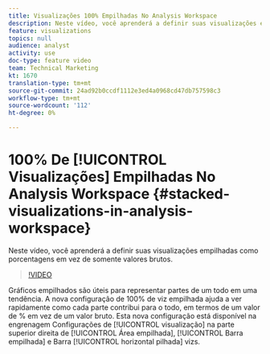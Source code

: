 ```yaml
---
title: Visualizações 100% Empilhadas No Analysis Workspace
description: Neste vídeo, você aprenderá a definir suas visualizações empilhadas como porcentagens em vez de somente valores brutos.
feature: visualizations
topics: null
audience: analyst
activity: use
doc-type: feature video
team: Technical Marketing
kt: 1670
translation-type: tm+mt
source-git-commit: 24ad92b0ccdf1112e3ed4a0968cd47db757598c3
workflow-type: tm+mt
source-wordcount: '112'
ht-degree: 0%

---
```



# 100% De [!UICONTROL Visualizações] Empilhadas No Analysis Workspace {#stacked-visualizations-in-analysis-workspace}

Neste vídeo, você aprenderá a definir suas visualizações empilhadas como porcentagens em vez de somente valores brutos.

>[!VIDEO](https://video.tv.adobe.com/v/23131/?quality=12)

Gráficos empilhados são úteis para representar partes de um todo em uma tendência. A nova configuração de 100% de viz empilhada ajuda a ver rapidamente como cada parte contribui para o todo, em termos de um valor de % em vez de um valor bruto. Esta nova configuração está disponível na engrenagem Configurações de [!UICONTROL visualização] na parte superior direita de [!UICONTROL Área empilhada], [!UICONTROL Barra empilhada] e Barra [!UICONTROL horizontal pilhada] vizs.
